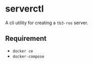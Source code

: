 # serverctl

A cli utility for creating a `tb3-ros` server.

## Requirement

- `docker ce`
- `docker-compose`

